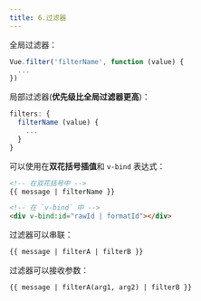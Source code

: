 ```yaml
---
title: 6.过滤器
---
```


全局过滤器：

```js
Vue.filter('filterName', function (value) {
  ...
})
```

局部过滤器(**优先级比全局过滤器更高**)：

```js
filters: {
  filterName (value) {
    ...
  }
}
```

可以使用在**双花括号插值**和 `v-bind` 表达式：

```html
<!-- 在双花括号中 -->
{{ message | filterName }}

<!-- 在 `v-bind` 中 -->
<div v-bind:id="rawId | formatId"></div>
```

过滤器可以串联：

```html
{{ message | filterA | filterB }}
```

过滤器可以接收参数：

```html
{{ message | filterA(arg1, arg2) | filterB }}
```

